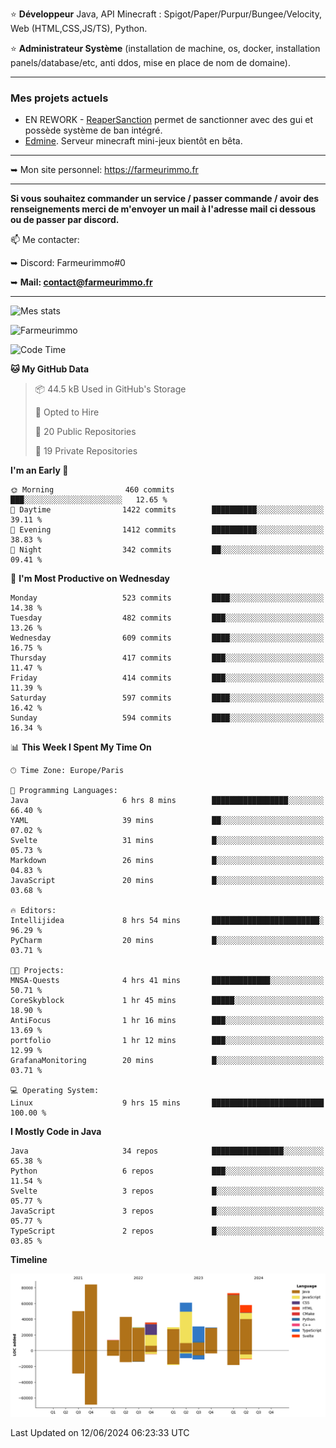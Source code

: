 ⭐ **Développeur** Java, API Minecraft : Spigot/Paper/Purpur/Bungee/Velocity, Web (HTML,CSS,JS/TS), Python.

⭐ **Administrateur Système** (installation de machine, os, docker, installation panels/database/etc, anti ddos, mise en place de nom de domaine).

---

### Mes projets actuels
- EN REWORK - [ReaperSanction](https://www.spigotmc.org/resources/reapersanction.89580/) permet de sanctionner avec des gui et possède système de ban intégré.
- [Edmine](https://edmine.net). Serveur minecraft mini-jeux bientôt en bêta.

---

➥ Mon site personnel: https://farmeurimmo.fr

---

**Si vous souhaitez commander un service / passer commande / avoir des renseignements merci de m'envoyer un mail à l'adresse mail ci dessous ou de passer par discord.**

📫 Me contacter:
 
   ➥ Discord: Farmeurimmo#0
   
   ➥ **Mail: contact@farmeurimmo.fr**

---

![Mes stats](https://github-readme-stats.farmeurimmo.fr/api?username=Farmeurimmo&count_private=true&show_icons=true&theme=radical)

<img src="https://komarev.com/ghpvc/?username=Farmeurimmo" alt="Farmeurimmo" />

<!--START_SECTION:waka-->
![Code Time](http://img.shields.io/badge/Code%20Time-1%2C374%20hrs%2033%20mins-blue)

**🐱 My GitHub Data** 

> 📦 44.5 kB Used in GitHub's Storage 
 > 
> 💼 Opted to Hire
 > 
> 📜 20 Public Repositories 
 > 
> 🔑 19 Private Repositories 
 > 
**I'm an Early 🐤** 

```text
🌞 Morning                460 commits         ███░░░░░░░░░░░░░░░░░░░░░░   12.65 % 
🌆 Daytime                1422 commits        ██████████░░░░░░░░░░░░░░░   39.11 % 
🌃 Evening                1412 commits        ██████████░░░░░░░░░░░░░░░   38.83 % 
🌙 Night                  342 commits         ██░░░░░░░░░░░░░░░░░░░░░░░   09.41 % 
```
📅 **I'm Most Productive on Wednesday** 

```text
Monday                   523 commits         ████░░░░░░░░░░░░░░░░░░░░░   14.38 % 
Tuesday                  482 commits         ███░░░░░░░░░░░░░░░░░░░░░░   13.26 % 
Wednesday                609 commits         ████░░░░░░░░░░░░░░░░░░░░░   16.75 % 
Thursday                 417 commits         ███░░░░░░░░░░░░░░░░░░░░░░   11.47 % 
Friday                   414 commits         ███░░░░░░░░░░░░░░░░░░░░░░   11.39 % 
Saturday                 597 commits         ████░░░░░░░░░░░░░░░░░░░░░   16.42 % 
Sunday                   594 commits         ████░░░░░░░░░░░░░░░░░░░░░   16.34 % 
```


📊 **This Week I Spent My Time On** 

```text
🕑︎ Time Zone: Europe/Paris

💬 Programming Languages: 
Java                     6 hrs 8 mins        █████████████████░░░░░░░░   66.40 % 
YAML                     39 mins             ██░░░░░░░░░░░░░░░░░░░░░░░   07.02 % 
Svelte                   31 mins             █░░░░░░░░░░░░░░░░░░░░░░░░   05.73 % 
Markdown                 26 mins             █░░░░░░░░░░░░░░░░░░░░░░░░   04.83 % 
JavaScript               20 mins             █░░░░░░░░░░░░░░░░░░░░░░░░   03.68 % 

🔥 Editors: 
Intellijidea             8 hrs 54 mins       ████████████████████████░   96.29 % 
PyCharm                  20 mins             █░░░░░░░░░░░░░░░░░░░░░░░░   03.71 % 

🐱‍💻 Projects: 
MNSA-Quests              4 hrs 41 mins       █████████████░░░░░░░░░░░░   50.71 % 
CoreSkyblock             1 hr 45 mins        █████░░░░░░░░░░░░░░░░░░░░   18.90 % 
AntiFocus                1 hr 16 mins        ███░░░░░░░░░░░░░░░░░░░░░░   13.69 % 
portfolio                1 hr 12 mins        ███░░░░░░░░░░░░░░░░░░░░░░   12.99 % 
GrafanaMonitoring        20 mins             █░░░░░░░░░░░░░░░░░░░░░░░░   03.71 % 

💻 Operating System: 
Linux                    9 hrs 15 mins       █████████████████████████   100.00 % 
```

**I Mostly Code in Java** 

```text
Java                     34 repos            ████████████████░░░░░░░░░   65.38 % 
Python                   6 repos             ███░░░░░░░░░░░░░░░░░░░░░░   11.54 % 
Svelte                   3 repos             █░░░░░░░░░░░░░░░░░░░░░░░░   05.77 % 
JavaScript               3 repos             █░░░░░░░░░░░░░░░░░░░░░░░░   05.77 % 
TypeScript               2 repos             █░░░░░░░░░░░░░░░░░░░░░░░░   03.85 % 
```



**Timeline**

![Lines of Code chart](https://raw.githubusercontent.com/Farmeurimmo/Farmeurimmo/main/assets/bar_graph.png)


 Last Updated on 12/06/2024 06:23:33 UTC
<!--END_SECTION:waka-->
